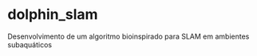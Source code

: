 dolphin_slam
============

Desenvolvimento de um algoritmo bioinspirado para SLAM em ambientes subaquáticos
